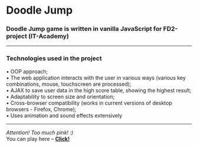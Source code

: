 # Doodle Jump
### Doodle Jump game is written in vanilla JavaScript for FD2-project (IT-Academy)
***
### Technologies used in the project  

• OOP approach;  
• The web application interacts with the user in various ways (various key combinations, mouse, touchscreen are processed);  
• AJAX to save user data in the high score table, showing the highest result;  
• Adaptability to screen size and orientation;  
• Cross-browser compatibility (works in current versions of desktop browsers - Firefox, Chrome);  
• Uses animation and sound effects extensively  

***
*Attention! Too much pink! :)*  
You can play here – [**Click!**](http://fe.it-academy.by/Sites/0031156/index.html)
